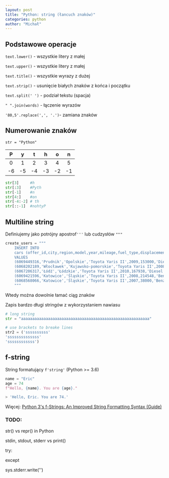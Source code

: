 ```yaml
---
layout: post
title: "Python: string (łancuch znaków)"
categories: python
author: "Michał"
---
```


## Podstawowe operacje
`text.lower()` - wszystkie litery z małej

`text.upper()` - wszystkie litery z małej

`text.title()` - wszystkie wyrazy z dużej

`text.strip()` - usunięcie białych znaków z końca i początku

`text.split(' ')` - podział tekstu (spacja)

`" ".join(words)` - łączenie wyrazów

`'80,5'.replace(',', '.')`- zamiana znaków

## Numerowanie znaków

`str = "Python"`

|  P   |  y   |  t   |  h   |  o   |  n   |
| :--: | :--: | :--: | :--: | :--: | :--: |
|  0   |  1   |  2   |  3   |  4   |  5   |
|  -6  |  -5  |  -4  |  -3  |  -2  |  -1  |

```python
str[3]     #h
str[:3]    #Pyth
str[-1]    #n
str[4:]    #on
str[-4:-2] # th
str[::-1]  #nohtyP
```



## Multiline string

Definiujemy jako potrójny apostrof`'''` lub cudzysłów `"""` 

```python
create_users = """
    INSERT INTO
    cars (offer_id,city,region,model,year,mileage,fuel_type,displacement,price,currency,pub_date,duration,end_price)
    VALUES
    (6069449316,'Prudnik','Opolskie','Toyota Yaris II',2009,153000,'Diesel',-1,12999,'PLN','2019-12-31',7,12999),
    (6068202189,'Włocławek','Kujawsko-pomorskie','Toyota Yaris II',2008,110000,'Benzyna',1298,17600,'PLN','2019-12-31',21,16900),
    (6067206317,'Łódź','Łódzkie','Toyota Yaris II',2010,167938,'Diesel',1364,13999,'PLN','2019-12-31',31,13900),
    (6069421596,'Katowice','Śląskie','Toyota Yaris II',2008,214548,'Benzyna+LPG',1298,12000,'PLN','2019-12-31',31,12000),
    (6068568066,'Katowice','Śląskie','Toyota Yaris II',2007,38000,'Benzyna',1298,19300,'PLN','2019-12-31',12,18500);
    """
```

Wtedy można dowolnie łamać ciąg znaków

Zapis bardzo długi stringów z wykorzystaniem nawiasu

```python
# long string
str = "aaaaaaaaaaaaaaaaaaaaaaaaaaaaaaaaaaaaaaaaaaaaaaaaaaaaaaaaa"

# use brackets to breake lines
str2 = ('ssssssssss'
'ssssssssssssss'
'ssssssssssss')
```


## f-string

String formatujący `f'string'` (Python >= 3.6)

```python
name = "Eric"
age = 74
f"Hello, {name}. You are {age}."

> 'Hello, Eric. You are 74.'
```

Więcej: [Python 3's f-Strings: An Improved String Formatting Syntax (Guide)](https://realpython.com/python-f-strings/)



### TODO:

str() vs repr() in Python

stdin, stdout, stderr vs print()



try:

except

sys.stderr.write('')